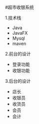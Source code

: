 #超市收银系统

1.技术栈
 
 - Java
 - JavaFX
-  Mysql
-  maven

2.前台的设计
- 登录功能
- 收银功能



3.后台的设计
- 店长
- 收银员
- 收货员
- 会员
 - 会计
 
 


